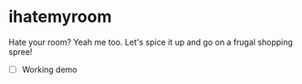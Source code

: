 # ihatemyroom

Hate your room? Yeah me too. Let's spice it up and go on a frugal shopping spree!

- [ ] Working demo
